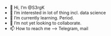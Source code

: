 - 👋 Hi, I’m @S3rgK
- 👀 I’m interested in lot of thing incl. data science
- 🌱 I’m currently learning. Period.
- 💞️ I’m not yet looking to collaborate.
- 📫 How to reach me --> Telegram, mail

<!---
S3rgK/S3rgK is a ✨ special ✨ repository because its `README.md` (this file) appears on your GitHub profile.
You can click the Preview link to take a look at your changes.
--->
